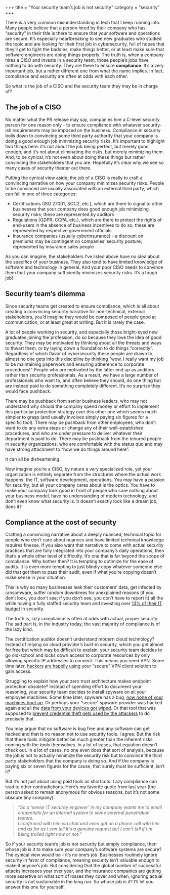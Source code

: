 +++
title = "Your security team’s job is not security"
category = "security"
+++

There is a very common misunderstanding in tech that I keep running into. Many people believe that a person hired by their company who has “security” in their title is there to ensure that your software and operations are secure. It’s especially heartbreaking to see new graduates who studied the topic and are looking for their first job in cybersecurity, full of hopes that they’ll get to fight the baddies, make things better, or at least make sure that software engineers are doing things properly.
The truth is, when a company hires a CISO and invests in a security team, those people’s jobs have nothing to do with security. They are there to ensure **compliance**. It’s a very important job, but a rather different one from what the name implies. In fact, compliance and security are often at odds with each other.

So what is the job of a CISO and the security team they may be in charge of?

## The job of a CISO ##
No matter what the PR release may say, companies hire a C-level security person for one reason only - to ensure compliance with whatever security-ish requirements may be imposed on the business. Compliance in security boils down to convincing some third party authority that your company is doing a good enough job minimizing security risks. It’s important to highlight two things here: it’s not about the job being perfect, but merely good enough, and it’s not about eliminating the risks, but merely minimizing them. And, to be cynical, it’s not even about doing these things but rather convincing the stakeholders that you are. Hopefully it’s clear why we see so many cases of security theater out there.

Putting the cynical view aside, the job of a CISO is really to craft a convincing narrative on how your company minimizes security risks. People to be convinced are usually associated with an external third party, which can fall in one of three categories:
* Certifications (ISO 27001, SOC2, etc.), which are there to signal to other businesses that your company does good enough job minimizing security risks; these are represented by auditors
* Regulations (GDPR, CCPA, etc.), which are there to protect the rights of end-users in the absence of business incentives to do so; these are represented by respective government officials
* Insurance companies (usually cyberinsurance) - a discount on premiums may be contingent on companies’ security posture; represented by insurance sales people

As you can imagine, the stakeholders I’ve listed above have no idea about the specifics of your business. They also tend to have limited knowledge of software and technology in general. And your poor CISO needs to convince them that your company sufficiently minimizes security risks. It’s a tough job!

## Security team’s dilemma ##
Since security teams get created to ensure compliance, which is all about creating a convincing security narrative for non-technical, external stakeholders, you’d imagine they would be composed of people good at communication, or at least great at writing. But it is rarely the case.

A lot of people working in security, and especially those bright-eyed new graduates joining the profession, do so because they love the idea of good security. They may be motivated by thinking about all the threats and ways to thwart them, or by laying down a foundation to do things “correctly”. Regardless of which flavor of cybersecurity these people are drawn to, almost no one gets into this discipline by thinking “wow, I really want my job to be maintaining paperwork and ensuring adherence to corporate procedures!”
People who are motivated by the latter end up as auditors rather than security professionals. As a result, we have a large number of professionals who want to, and often believe they should, do one thing but are instead paid to do something completely different. It’s no surprise they would face pushback.

There may be pushback from senior business leaders, who may not understand why should the company spend money or effort to implement this particular protection strategy over this other one which seems much simpler to grasp (and usually involves simply paying six figures for a specific tool).
There may be pushback from other employees, who don’t want to do any extra steps or change any of their well-established procedures, and who are under pressure to deliver whatever their department is paid to do.
There may be pushback from the tenured people in security organizations, who are comfortable with the status quo and may have strong attachment to “how we do things around here”.

It can all be disheartening.

Now imagine you’re a CISO, by nature a very specialized role, yet your organization is entirely separate from the structures where the actual work happens: the IT, software development, operations. You may have a passion for security, but all your company cares about is the optics. You have to make your company look good in front of people who care nothing about your business model, have no understanding of modern technology, and don’t even know what security is. It doesn’t exactly look like a dream job, does it?

## Compliance at the cost of security ##
Crafting a convincing narrative about a deeply nuanced, technical topic for people who don’t care about nuances and have limited technical knowledge requires finesse. If you also want that narrative to come with actual security practices that are fully integrated into your company’s daily operations, then that’s a whole other level of difficulty. It’s one that is far beyond the scope of compliance. Why bother then? It is tempting to optimize for the ease of audits. It is even more tempting to just blindly copy whatever someone else did that got them to pass their audit, even if what you’re copying doesn’t make sense in your situation.

This is why so many businesses leak their customers’ data, get infected by ransomware, suffer random downtimes for unexplained reasons (if you don’t look, you don’t see; if you don’t see, you don’t have to report it) all the while having a fully staffed security team and investing over [13% of their IT budget](https://www.iansresearch.com/resources/all-blogs/post/security-blog/2024/09/05/2024-security-budget-benchmark-report--key-findings) in security.

The truth is, lazy compliance is often at odds with actual, proper security. The sad part is, in the industry today, the vast majority of compliance is of the lazy kind.

The certification auditor doesn’t understand modern cloud technology? Instead of relying on cloud provider’s built-in security, which you get almost for free but which may be difficult to explain, your security team decides to go old-school and locks down access to corporate resources by only allowing specific IP addresses to connect. This means you need VPN. Some time later, [hackers are happily using](https://techcrunch.com/2025/01/09/hackers-are-exploiting-a-new-ivanti-vpn-security-bug-to-hack-into-company-networks/) your “secure” VPN client solution to gain access.

Struggling to explain how your zero trust architecture makes endpoint protection obsolete? Instead of spending effort to document your reasoning, your security team decides to install spyware on all your employee machines. Some time later, spyware has a bug, [now none of your machines boot up](https://en.wikipedia.org/wiki/2024_CrowdStrike-related_IT_outages). Or perhaps your “secure” spyware provider was hacked again and all the [data from your devices got wiped](https://securityboulevard.com/2024/08/mobile-guardian-hacked-again-richixbw/). Or that tool that was supposed to [prevent credential theft gets used by the attackers](https://techcrunch.com/2024/12/27/cyberhaven-says-it-was-hacked-to-publish-a-malicious-update-to-its-chrome-extension/) to do precisely that.

You may argue that no software is bug free and any software can get hacked and that is no reason not to use security tools. I agree. But the risk that these tools mitigate better be much greater than the inherent risks coming with the tools themselves. In a lot of cases, that equation doesn’t check out. In a lot of cases, no one even does that sort of analysis, because the job is not to actually minimize the security risk but to convince the third party stakeholders that the company is doing so. And if the company is paying six or seven figures for the cause, that surely must be sufficient, isn’t it?

But it’s not just about using paid tools as shortcuts. Lazy compliance can lead to other contradictions. Here’s my favorite quote from last year (the person asked to remain anonymous for obvious reasons, but it’s not some obscure tiny company):

> *“So a ‘senior IT security engineer’ in my company wants me to email credentials for an internal system to some external penetration testers.* <br/>
> *I confirmed with him via chat and even got on a phone call with him and as far as I can tell it's a genuine request but I can't tell if I'm being trolled right now or not.”*

So if your security team’s job is not security but simply compliance, then whose job is it to make sure your company’s software systems are secure? The cynical view would be - it’s no one’s job. Businesses routinely ignore security in favor of compliance, meaning security isn’t valuable enough to make it anyone’s job. But considering that the global number of successful attacks increases year over year, and the insurance companies are getting more assertive on what sort of losses they cover and when, ignoring actual security is not sustainable in the long run. So whose job is it? I’ll let you answer this one for yourself.